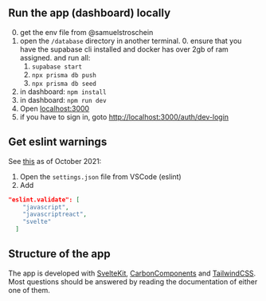## Run the app (dashboard) locally

0. get the env file from @samuelstroschein
1. open the `/database` directory in another terminal. 0. ensure that you have the supabase cli installed and docker has over 2gb of ram assigned.
   and run all:
   1. `supabase start`
   2. `npx prisma db push`
   3. `npx prisma db seed`
2. in dashboard: `npm install`
3. in dashboard: `npm run dev`
4. Open [localhost:3000](http://localhost:3000)
5. if you have to sign in, goto [http://localhost:3000/auth/dev-login](http://localhost:3000/auth/dev-login)

## Get eslint warnings
See [this](https://github.com/sveltejs/eslint-plugin-svelte3/blob/master/INTEGRATIONS.md) as of October 2021:
1. Open the `settings.json` file from VSCode (eslint)
2. Add 
```JSON
"eslint.validate": [
    "javascript",
    "javascriptreact",
    "svelte"
  ]
```

## Structure of the app

The app is developed with [SvelteKit](https://kit.svelte.dev/), [CarbonComponents](https://carbon-svelte.vercel.app/) and [TailwindCSS](https://tailwindcss.com/).
Most questions should be answered by reading the documentation of either one of them.
